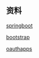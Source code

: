 ## 资料
[springboot](https://spring.io/guides/gs/serving-web-content/)

[bootstrap](https://v3.bootcss.com/components/#navbar)

[oauthapps](https://developer.github.com/apps/building-oauth-apps/authorizing-oauth-apps/)

